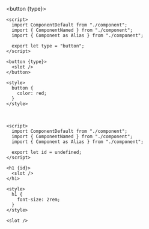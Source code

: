 <script>
import ComponentDefault from "./component";
import { ComponentNamed } from "./component";
import { Component as Alias } from "./component";
export let type = "button";
export let id = undefined;
</script>
<style>

  button {
    color: red;
  }

  h1 {
    font-size: 2rem;
  }

</style>
<!-- example-start tests/__fixtures__/Button.svelte -->

<button {type}>
<slot />
</button>

```svelte
<script>
  import ComponentDefault from "./component";
  import { ComponentNamed } from "./component";
  import { Component as Alias } from "./component";

  export let type = "button";
</script>

<button {type}>
  <slot />
</button>

<style>
  button {
    color: red;
  }
</style>

```

<!-- example-end -->

<!-- example-start tests/__fixtures__/Heading.svelte -->
<h1 {id}>
  <slot />
</h1>

```svelte
<script>
  import ComponentDefault from "./component";
  import { ComponentNamed } from "./component";
  import { Component as Alias } from "./component";

  export let id = undefined;
</script>

<h1 {id}>
  <slot />
</h1>

<style>
  h1 {
    font-size: 2rem;
  }
</style>

```

<!-- example-end -->

<!-- example-start tests/__fixtures__/Simple.svelte -->
<slot />

```svelte
<slot />

```

<!-- example-end -->
